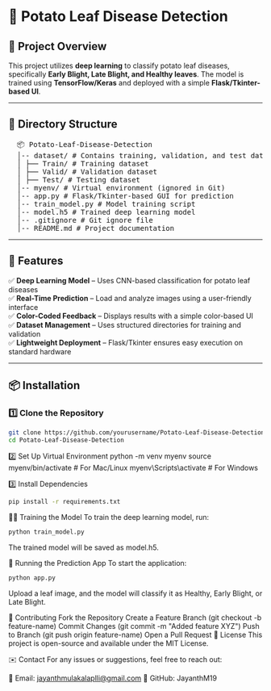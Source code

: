 # 🍃 Potato Leaf Disease Detection  

## 📌 Project Overview  
This project utilizes **deep learning** to classify potato leaf diseases, specifically **Early Blight, Late Blight, and Healthy leaves**. The model is trained using **TensorFlow/Keras** and deployed with a simple **Flask/Tkinter-based UI**.

---

## 📂 Directory Structure  
<pre>
  📦 Potato-Leaf-Disease-Detection
  │-- dataset/ # Contains training, validation, and test datasets
  │ ├── Train/ # Training dataset
  │ ├── Valid/ # Validation dataset
  │ ├── Test/ # Testing dataset
  │-- myenv/ # Virtual environment (ignored in Git)
  │-- app.py # Flask/Tkinter-based GUI for prediction
  │-- train_model.py # Model training script
  │-- model.h5 # Trained deep learning model
  │-- .gitignore # Git ignore file
  │-- README.md # Project documentation
</pre>

---

## 🚀 Features  

✅ **Deep Learning Model** – Uses CNN-based classification for potato leaf diseases  
✅ **Real-Time Prediction** – Load and analyze images using a user-friendly interface  
✅ **Color-Coded Feedback** – Displays results with a simple color-based UI  
✅ **Dataset Management** – Uses structured directories for training and validation  
✅ **Lightweight Deployment** – Flask/Tkinter ensures easy execution on standard hardware  

---

## 📦 Installation  

### **1️⃣ Clone the Repository**  
```bash
git clone https://github.com/yourusername/Potato-Leaf-Disease-Detection.git
cd Potato-Leaf-Disease-Detection
```

2️⃣ Set Up Virtual Environment
python -m venv myenv
source myenv/bin/activate   # For Mac/Linux
myenv\Scripts\activate      # For Windows

3️⃣ Install Dependencies
```bash
pip install -r requirements.txt
```

🏋️‍♂️ Training the Model
To train the deep learning model, run:
```bash
python train_model.py
```
The trained model will be saved as model.h5.


🎯 Running the Prediction App
To start the application:
```bash
python app.py
```
Upload a leaf image, and the model will classify it as Healthy, Early Blight, or Late Blight.

🤝 Contributing
Fork the Repository
Create a Feature Branch (git checkout -b feature-name)
Commit Changes (git commit -m "Added feature XYZ")
Push to Branch (git push origin feature-name)
Open a Pull Request
📜 License
This project is open-source and available under the MIT License.

✉️ Contact
For any issues or suggestions, feel free to reach out:

📧 Email: jayanthmulakalaplli@gmail.com
🐙 GitHub: JayanthM19
